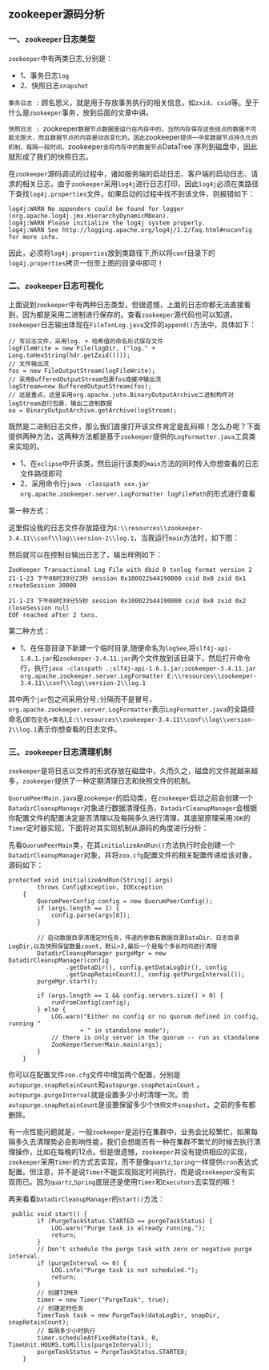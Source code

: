 zookeeper源码分析
----


### 一、`zookeeper`日志类型

`zookeeper`中有两类日志,分别是：

*   1、事务日志`log`
*   2、快照日志`snapshot`

`事务日志 :` 顾名思义，就是用于存放事务执行的相关信息，如`zxid`、`cxid`等。至于什么是`zookeeper`事务，放到后面的文章中讲。

`快照日志 : `zookeeper`数据节点数据是运行在内存中的，当然内存保存这些结点的数据不可能无限大，而且数据节点的内容是动态变化的，因此`zookeeper`提供一中奖数据节点持久化的机制，每隔一段时间，`zookeeper`会将内存中的数据节点`DataTree`序列到磁盘中，因此就形成了我们的快照日志。

在`zookeeper`源码调试的过程中，诸如服务端的启动日志、客户端的启动日志、请求的相关日志，由于`zookeeper`采用`log4j`进行日志打印，因此`log4j`必须在类路径下查找`log4j.properties`文件，如果启动的过程中找不到该文件，则报错如下：

```
log4j:WARN No appenders could be found for logger (org.apache.log4j.jmx.HierarchyDynamicMBean).
log4j:WARN Please initialize the log4j system properly.
log4j:WARN See http://logging.apache.org/log4j/1.2/faq.html#noconfig for more info.
```

因此，必须将`log4j.properties`放到类路径下,所以将`conf`目录下的`log4j.properties`拷贝一份至上图的目录中即可！

### 二、`zookeeper`日志可视化

上面说到`zookeeper`中有两种日志类型，但很遗憾，上面的日志你都无法直接看到，因为都是采用二进制进行保存的。查看`zookeeper`源代码也可以知道，`zookeeper`日志输出体现在`FileTxnLog.java`文件的`append()`方法中，具体如下：

```
// 写日志文件，采用log. + 哈希值的命名形式保存文件
logFileWrite = new File(logDir, ("log." + Long.toHexString(hdr.getZxid())));
// 文件输出流
fos = new FileOutputStream(logFileWrite);
// 采用BufferedOutputStream包裹fos成缓冲输出流
logStream=new BufferedOutputStream(fos);
// 这是重点，这里采用org.apache.jute.BinaryOutputArchive二进制构件对logStream进行包裹，输出二进制数据
oa = BinaryOutputArchive.getArchive(logStream);
```

既然是二进制日志文件，那么我们直接打开该文件肯定是乱码嘛！怎么办呢？下面提供两种方法，这两种方法都是基于`zookeeper`提供的`LogFormatter.java`工具类来实现的。

*   1、在`eclipse`中开该类，然后运行该类的`main`方法的同时传入你想查看的日志文件路径即可
*   2、采用命令行`java -classpath xxx.jar org.apache.zookeeper.server.LogFormatter logFilePath`的形式进行查看

第一种方式：

这里假设我的日志文件存放路径为`E:\\resources\\zookeeper-3.4.11\\conf\\log\\version-2\\log.1`，当我运行`main`方法时，如下图：

然后就可以在控制台输出日志了，输出样例如下：

```
ZooKeeper Transactional Log File with dbid 0 txnlog format version 2
21-1-23 下午08时39分23秒 session 0x100022b44190000 cxid 0x0 zxid 0x1 createSession 30000

21-1-23 下午08时39分55秒 session 0x100022b44190000 cxid 0x0 zxid 0x2 closeSession null
EOF reached after 2 txns.

```

第二种方式：

*   1、在任意目录下新建一个临时目录,随便命名为`logSee`,将`slf4j-api-1.6.1.jar`和`zookeeper-3.4.11.jar`两个文件放到该目录下，然后打开命令行，执行`java -classpath .;slf4j-api-1.6.1.jar;zookeeper-3.4.11.jar org.apache.zookeeper.server.LogFormatter E:\\resources\\zookeeper-3.4.11\\conf\\log\\version-2\\log.1`

其中两个`jar`包之间采用分号`;`分隔而不是冒号，`org.apache.zookeeper.server.LogFormatter`表示`LogFormatter.java`的全路径命名(`即包全名+类名`),`E:\\resources\\zookeeper-3.4.11\\conf\\log\\version-2\\log.1`表示你想查看的日志文件。


### 三、`zookeeper`日志清理机制

`zookeeper`是将日志以文件的形式存放在磁盘中，久而久之，磁盘的文件就越来越多，`zookeeper`提供了一种定期清理日志和快照文件的机制。

`QuorumPeerMain.java`是`zookeeper`的启动类，在`zookeeper`启动之前会创建一个`DatadirCleanupManager`对象进行数据清理任务，`DatadirCleanupManager`会根据你配置文件的配置决定是否清理以及每隔多久进行清理，其底层原理采用`JDK`的`Timer`定时器实现，下面将对其实现机制从源码的角度进行分析：

先看`QuorumPeerMain`类，在其`initializeAndRun()`方法执行时会创建一个`DatadirCleanupManager`对象，并将`zoo.cfg`配置文件的相关配置传递给该对象，源码如下：

```
protected void initializeAndRun(String[] args)
        throws ConfigException, IOException
    {
        QuorumPeerConfig config = new QuorumPeerConfig();
        if (args.length == 1) {
            config.parse(args[0]);
        }

        // 启动数据目录清理定时任务，传递的参数有数据目录DataDir，日志目录LogDir,以及快照保留数量count，默认>3,最后一个是每个多长时间进行清理
        DatadirCleanupManager purgeMgr = new DatadirCleanupManager(config
                .getDataDir(), config.getDataLogDir(), config
                .getSnapRetainCount(), config.getPurgeInterval());
        purgeMgr.start();

        if (args.length == 1 && config.servers.size() > 0) {
            runFromConfig(config);
        } else {
            LOG.warn("Either no config or no quorum defined in config, running "
                    + " in standalone mode");
            // there is only server in the quorum -- run as standalone
            ZooKeeperServerMain.main(args);
        }
    }

```

你可以在配置文件`zoo.cfg`文件中增加两个配置，分别是`autopurge.snapRetainCount`和`autopurge.snapRetainCount` 。`autopurge.purgeInterval`就是设置多少小时清理一次。而`autopurge.snapRetainCount`是设置保留多少个`快照文件snapshot`，之前的多有都删除。

有一点性能问题就是，一般`zookeeper`是运行在集群中，业务会比较繁忙，如果每隔多久去清理势必会影响性能，我们会想能否有一种在集群不繁忙的时候去执行清理操作，比如在每晚的12点。但是很遗憾，`zookeeper`并没有提供相应的实现，`zookeeper`采用`Timer`的方式去实现，而不是像`quartz`,`Spring`一样提供`cron`表达式配置。但注意，并不是说`Timer`不能实现指定时间执行，而是说`zookeeper`没有实现而已。因为`quartz`,`Spring`底层还是使用`Timer`和`Executors`去实现的嘛！

再来看看`DatadirCleanupManager`的`start()`方法：

```
 public void start() {
        if (PurgeTaskStatus.STARTED == purgeTaskStatus) {
            LOG.warn("Purge task is already running.");
            return;
        }
        // Don't schedule the purge task with zero or negative purge interval.
        if (purgeInterval <= 0) {
            LOG.info("Purge task is not scheduled.");
            return;
        }
        // 创建TIMER
        timer = new Timer("PurgeTask", true);
        // 创建定时任务
        TimerTask task = new PurgeTask(dataLogDir, snapDir, snapRetainCount);
        // 每隔多少小时执行
        timer.scheduleAtFixedRate(task, 0, TimeUnit.HOURS.toMillis(purgeInterval));
        purgeTaskStatus = PurgeTaskStatus.STARTED;
    }
```

